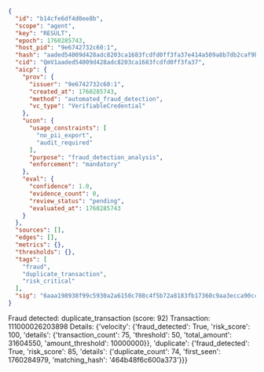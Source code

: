 ```json
{
  "id": "b14cfe6df4d0ee8b",
  "scope": "agent",
  "key": "RESULT",
  "epoch": 1760285743,
  "host_pid": "9e6742732c60:1",
  "hash": "aaded54009d428adc8203ca1683fcdfd0ff3fa37e414a509a8b7db2caf9bd995",
  "cid": "QmV1aaded54009d428adc8203ca1683fcdfd0ff3fa37",
  "aicp": {
    "prov": {
      "issuer": "9e6742732c60:1",
      "created_at": 1760285743,
      "method": "automated_fraud_detection",
      "vc_type": "VerifiableCredential"
    },
    "ucon": {
      "usage_constraints": [
        "no_pii_export",
        "audit_required"
      ],
      "purpose": "fraud_detection_analysis",
      "enforcement": "mandatory"
    },
    "eval": {
      "confidence": 1.0,
      "evidence_count": 0,
      "review_status": "pending",
      "evaluated_at": 1760285743
    }
  },
  "sources": [],
  "edges": [],
  "metrics": {},
  "thresholds": {},
  "tags": [
    "fraud",
    "duplicate_transaction",
    "risk_critical"
  ],
  "sig": "6aaa198938f99c5930a2a6150c708c4f5b72a8183fb17360c9aa3ecca90cc01d"
}
```

Fraud detected: duplicate_transaction (score: 92)
Transaction: 111000026203898
Details: {'velocity': {'fraud_detected': True, 'risk_score': 100, 'details': {'transaction_count': 75, 'threshold': 50, 'total_amount': 31604550, 'amount_threshold': 10000000}}, 'duplicate': {'fraud_detected': True, 'risk_score': 85, 'details': {'duplicate_count': 74, 'first_seen': 1760284979, 'matching_hash': '464b48f6c600a373'}}}